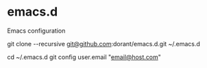 # emacs.d
Emacs configuration

git clone --recursive git@github.com:dorant/emacs.d.git ~/.emacs.d

cd ~/.emacs.d
git config user.email "email@host.com"
